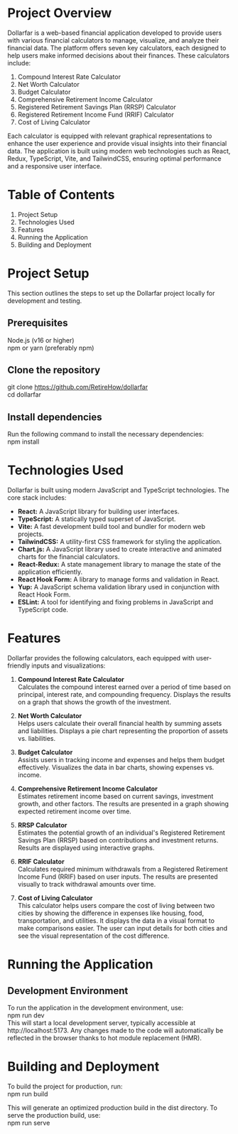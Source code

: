 # Project Overview
Dollarfar is a web-based financial application developed to provide users with various financial calculators to manage, visualize, and analyze their financial data. The platform offers seven key calculators, each designed to help users make informed decisions about their finances. These calculators include:

1. Compound Interest Rate Calculator
2. Net Worth Calculator
3. Budget Calculator
4. Comprehensive Retirement Income Calculator
5. Registered Retirement Savings Plan (RRSP) Calculator
6. Registered Retirement Income Fund (RRIF) Calculator
7. Cost of Living Calculator 

Each calculator is equipped with relevant graphical representations to enhance the user experience and provide visual insights into their financial data. The application is built using modern web technologies such as React, Redux, TypeScript, Vite, and TailwindCSS, ensuring optimal performance and a responsive user interface.

# Table of Contents
1. Project Setup
2. Technologies Used
3. Features
4. Running the Application
5. Building and Deployment

# Project Setup
This section outlines the steps to set up the Dollarfar project locally for development and testing.

## Prerequisites
Node.js (v16 or higher)<br>
npm or yarn (preferably npm)

## Clone the repository
git clone https://github.com/RetireHow/dollarfar<br/>
cd dollarfar

## Install dependencies
Run the following command to install the necessary dependencies:<br>
npm install

# Technologies Used
Dollarfar is built using modern JavaScript and TypeScript technologies. The core stack includes:

- **React:** A JavaScript library for building user interfaces.<br>
- **TypeScript:** A statically typed superset of JavaScript.<br>
- **Vite:** A fast development build tool and bundler for modern web projects.<br>
- **TailwindCSS:** A utility-first CSS framework for styling the application.<br>
- **Chart.js:** A JavaScript library used to create interactive and animated charts for the financial calculators.<br>
- **React-Redux:**  A state management library to manage the state of the application efficiently.
- **React Hook Form:** A library to manage forms and validation in React.<br>
- **Yup:** A JavaScript schema validation library used in conjunction with React Hook Form.<br>
- **ESLint:** A tool for identifying and fixing problems in JavaScript and TypeScript code.<br>

# Features
Dollarfar provides the following calculators, each equipped with user-friendly inputs and visualizations:

1. **Compound Interest Rate Calculator**<br>
Calculates the compound interest earned over a period of time based on principal, interest rate, and compounding frequency. Displays the results on a graph that shows the growth of the investment.

2. **Net Worth Calculator**<br>
Helps users calculate their overall financial health by summing assets and liabilities. Displays a pie chart representing the proportion of assets vs. liabilities.

3. **Budget Calculator**<br>
Assists users in tracking income and expenses and helps them budget effectively. Visualizes the data in bar charts, showing expenses vs. income.

4. **Comprehensive Retirement Income Calculator**<br>
Estimates retirement income based on current savings, investment growth, and other factors. The results are presented in a graph showing expected retirement income over time.

5. **RRSP Calculator**<br>
Estimates the potential growth of an individual's Registered Retirement Savings Plan (RRSP) based on contributions and investment returns. Results are displayed using interactive graphs.

6. **RRIF Calculator**<br>
Calculates required minimum withdrawals from a Registered Retirement Income Fund (RRIF) based on user inputs. The results are presented visually to track withdrawal amounts over time.

7. **Cost of Living Calculator**<br>
This calculator helps users compare the cost of living between two cities by showing the difference in expenses like housing, food, transportation, and utilities. It displays the data in a visual format to make comparisons easier. The user can input details for both cities and see the visual representation of the cost difference.

# Running the Application
## Development Environment
To run the application in the development environment, use:<br>
npm run dev<br>
This will start a local development server, typically accessible at http://localhost:5173. Any changes made to the code will automatically be reflected in the browser thanks to hot module replacement (HMR).

# Building and Deployment
To build the project for production, run:<br>
npm run build

This will generate an optimized production build in the dist directory. To serve the production build, use:<br>
npm run serve
